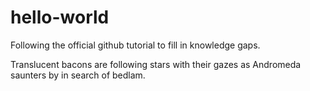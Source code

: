 # hello-world
Following the official github tutorial to fill in knowledge gaps.

Translucent bacons are following stars with their gazes as Andromeda saunters by in search of bedlam.
